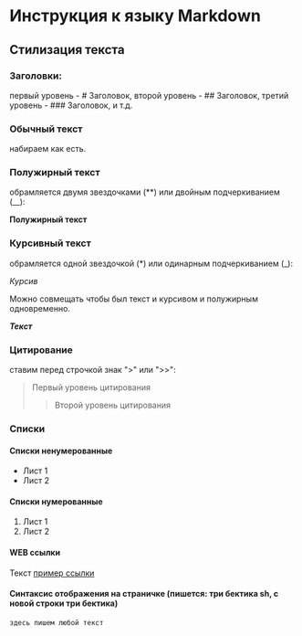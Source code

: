 # Инструкция к языку Markdown

## Стилизация текста

### Заголовки: 

первый уровень - # Заголовок, второй уровень - ## Заголовок, третий уровень - ### Заголовок, и т.д.

### Обычный текст
 набираем как есть.

### Полужирный текст

 обрамляется двумя звездочками (**) или двойным подчеркиванием (__): 

**Полужирный текст**

### Курсивный текст

 обрамляется одной звездочкой (*) или одинарным подчеркиванием (_): 

*Курсив*

Можно совмещать чтобы был текст и курсивом и полужирным одновременно.

_**Текст**_

### Цитирование

 ставим перед строчкой знак ">" или ">>": 
> Первый уровень цитирования
>> Второй уровень цитирования

### Списки
#### Списки ненумерованные
* Лист 1
* Лист 2

#### Списки нумерованные
1. Лист 1
2. Лист 2

#### WEB ссылки

Текст [пример ссылки](https://exempl.com "Всплывающая подсказка")

####  Cинтаксис отображения на страничке (пишется: три бектика sh, с новой строки три бектика)
```sh
здесь пишем любой текст
```
